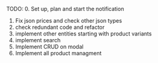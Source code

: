 TODO:
0. Set up, plan and start the notification
1. Fix json prices and check other json types
2. check redundant code and refactor
3. implement other entities starting with product variants
4. implement search
5. Implement CRUD on modal
6. Implement all product managment